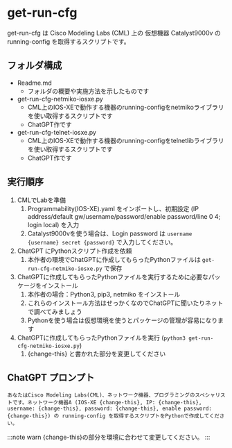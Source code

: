 # get-run-cfg

get-run-cfg は Cisco Modeling Labs (CML) 上の
仮想機器 Catalyst9000v の running-config を取得するスクリプトです。

## フォルダ構成
- Readme.md
  - フォルダの概要や実施方法を示したものです
- get-run-cfg-netmiko-iosxe.py
  - CML上のIOS-XEで動作する機器のrunning-configをnetmikoライブラリを使い取得するスクリプトです
  - ChatGPT作です
- get-run-cfg-telnet-iosxe.py
  - CML上のIOS-XEで動作する機器のrunning-configをtelnetlibライブラリを使い取得するスクリプトです
  - ChatGPT作です

## 実行順序
1. CMLでLabを準備
   1. Programmability(IOS-XE).yaml をインポートし、初期設定 (IP address/default gw/username/password/enable password/line 0 4; login local) を入力
   2. Catalyst9000vを使う場合は、Login password は ```username {username} secret {password}``` で入力してください。
2. ChatGPT にPythonスクリプト作成を依頼
   1. 本作者の環境でChatGPTに作成してもらったPythonファイルは ```get-run-cfg-netmiko-iosxe.py``` で保存
3. ChatGPTに作成してもらったPythonファイルを実行するために必要なパッケージをインストール
   1. 本作者の場合：Python3, pip3, netmiko をインストール
   2. これらのインストール方法はせっかくなのでChatGPTに聞いたりネットで調べてみましょう
   3. Pythonを使う場合は仮想環境を使うとパッケージの管理が容易になります
4. ChatGPTに作成してもらったPythonファイルを実行 (```python3 get-run-cfg-netmiko-iosxe.py```)
   1. {change-this} と書かれた部分を変更してください

## ChatGPT プロンプト
```
あなたはCisco Modeling Labs(CML)、ネットワーク機器、プログラミングのスペシャリストです。ネットワーク機器A (IOS-XE {change-this}, IP: {change-this}, username: {change-this}, password: {change-this}, enable password: {change-this}) の running-config を取得するスクリプトをPythonで作成してください。
```

:::note warn
{change-this}の部分を環境に合わせて変更してください。
:::